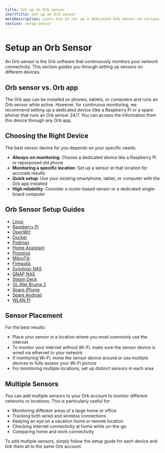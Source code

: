 ```yaml
---
title: Set up an Orb sensor
shortTitle: Set up an Orb sensor
metaDescription: Learn how to set up a dedicated Orb sensor on various devices and platforms.
section: setup-sensor
---
```


# Setup an Orb Sensor

An Orb sensor is the Orb software that continuously monitors your network connectivity. This section guides you through setting up sensors on different devices.

## Orb sensor vs. Orb app

The Orb app can be installed on phones, tablets, or computers and runs an Orb sensor while active. However, for continuous monitoring, we recommend setting up a dedicated device (like a Raspberry Pi or a spare phone) that runs an Orb sensor 24/7. You can access the information from this device through any Orb app.

## Choosing the Right Device

The best sensor device for you depends on your specific needs:

- **Always-on monitoring**: Choose a dedicated device like a Raspberry Pi or repurposed old phone
- **Monitoring a specific location**: Set up a sensor at that location for accurate results
- **Quick setup**: Use your existing smartphone, tablet, or computer with the Orb app installed
- **High reliability**: Consider a router-based sensor or a dedicated single-board computer

## Orb Sensor Setup Guides

- [Linux](/docs/setup-sensor/linux)
- [Raspberry Pi](/docs/setup-sensor/raspberry-pi.md)
- [OpenWrt](/docs/setup-sensor/linux/openwrt.md)
- [Docker](/docs/setup-sensor/docker.md)
- [Podman](/docs/setup-sensor/podman.md)
- [Home Assistant](/docs/setup-sensor/home-assistant.md)
- [Proxmox](/docs/setup-sensor/proxmox.md)
- [MikroTik](/docs/setup-sensor/mikrotik.md)
- [Firewalla](/docs/setup-sensor/firewalla.md)
- [Synology NAS](/docs/setup-sensor/synology.md)
- [QNAP NAS](/docs/setup-sensor/qnap.md)
- [Steam Deck](/docs/setup-sensor/steam-deck.md)
- [GL.iNet Brume 2](/docs/setup-sensor/gl-mt2500-standalone.md)
- [Spare iPhone](/docs/setup-sensor/spare-iphone.md)
- [Spare Android](/docs/setup-sensor/spare-android.md)
- [WLAN Pi](/docs/setup-sensor/wlan-pi.md)

## Sensor Placement

For the best results:

- Place your sensor in a location where you most commonly use the internet
- To monitor your internet without Wi-Fi, make sure the sensor device is wired via ethernet to your network
- If monitoring Wi-Fi, move the sensor device around or use multiple devices to fully assess your Wi-Fi picture
- For monitoring multiple locations, set up distinct sensors in each area

## Multiple Sensors

You can add multiple sensors to your Orb account to monitor different networks or locations. This is particularly useful for:

- Monitoring different areas of a large home or office
- Tracking both wired and wireless connections
- Keeping an eye on a vacation home or remote location
- Checking internet connectivity at home while on-the-go
- Comparing home and work connectivity

To add multiple sensors, simply follow the setup guide for each device and link them all to the same Orb account.
